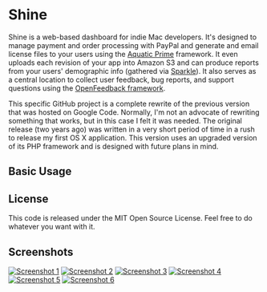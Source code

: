 Shine
=====
Shine is a web-based dashboard for indie Mac developers. It's designed to manage payment and order processing with PayPal and generate and email license files to your users using the [Aquatic Prime](http://www.aquaticmac.com/) framework. It even uploads each revision of your app into Amazon S3 and can produce reports from your users' demographic info (gathered via [Sparkle](http://sparkle.andymatuschak.org/)). It also serves as a central location to collect user feedback, bug reports, and support questions using the [OpenFeedback framework](http://github.com/tylerhall/OpenFeedback/tree/master).

This specific GitHub project is a complete rewrite of the previous version that was hosted on Google Code. Normally, I'm not an advocate of rewriting something that works, but in this case I felt it was needed. The original release (two years ago) was written in a very short period of time in a rush to release my first OS X application. This version uses an upgraded version of its PHP framework and is designed with future plans in mind.

Basic Usage
-----------

License
-------

This code is released under the MIT Open Source License. Feel free to do whatever you want with it.

Screenshots
-------
[![Screenshot 1](http://static.clickontyler.com/blog/shine-ss2-sm.png)](http://static.clickontyler.com/blog/shine-ss2.png)
[![Screenshot 2](http://static.clickontyler.com/blog/shine-ss3-sm.png)](http://static.clickontyler.com/blog/shine-ss3.png)
[![Screenshot 3](http://static.clickontyler.com/blog/shine-ss4-sm.png)](http://static.clickontyler.com/blog/shine-ss4.png)
[![Screenshot 4](http://static.clickontyler.com/blog/shine-ss5-sm.png)](http://static.clickontyler.com/blog/shine-ss5.png)
[![Screenshot 5](http://static.clickontyler.com/blog/shine-ss6-sm.png)](http://static.clickontyler.com/blog/shine-ss6.png)
[![Screenshot 6](http://static.clickontyler.com/blog/shine-ss7-sm.png)](http://static.clickontyler.com/blog/shine-ss7.png)
